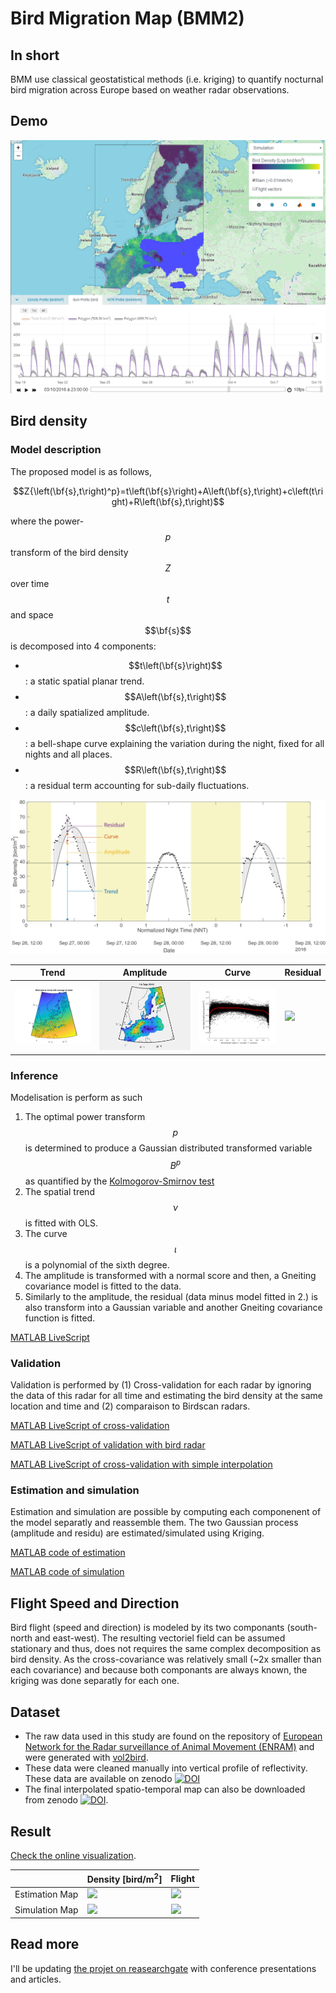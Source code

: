 # Bird Migration Map (BMM2)

## In short
BMM use classical geostatistical methods (i.e. kriging) to quantify nocturnal bird migration across Europe based on weather radar observations.

## Demo
[<img src="2016/figure/FigureS5-3.png">](https://bmm.raphaelnussbaumer.com/)


## Bird density

### Model description

The proposed model is as follows,

$$Z{\left(\bf{s},t\right)^p}=t\left(\bf{s}\right)+A\left(\bf{s},t\right)+c\left(t\right)+R\left(\bf{s},t\right)$$

where the power-$$p$$ transform of the bird density $$Z$$ over time $$t$$ and space $$\bf{s}$$ is decomposed into 4 components:
* $$t\left(\bf{s}\right)$$: a static spatial planar trend.
* $$A\left(\bf{s},t\right)$$: a daily spatialized amplitude.
* $$c\left(\bf{s},t\right)$$: a bell-shape curve explaining the variation during the night, fixed for all nights and all places.
* $$R\left(\bf{s},t\right)$$: a residual term accounting for sub-daily fluctuations.

<img src="2016/figure/mathematical_model_2.png">

| Trend  | Amplitude | Curve  | Residual |
| ------------- | ------------- | ------------- | ------------- |
|  <img src="2016/figure/trend.png"> | <img src="2016/figure/Density_estimationMap_amplitude.gif">  | <img src="2016/figure/curve.png">  | <img src="2016/figure/Density_estimationMap_residu.gif">  |

### Inference
Modelisation is perform as such
1. The optimal power transform $$p$$ is determined to produce a Gaussian distributed transformed variable $$B^p$$ as quantified by the  [Kolmogorov-Smirnov test](https://en.wikipedia.org/wiki/Kolmogorov%E2%80%93Smirnov_test)
2. The spatial trend $$\nu$$ is fitted with OLS.
3. The curve $$\iota$$ is a polynomial of the sixth degree. 
3. The amplitude is transformed with a normal score and then, a Gneiting covariance model is fitted to the data.
4. Similarly to the amplitude, the residual (data minus model fitted in 2.) is also transform into a Gaussian variable and another Gneiting covariance function is fitted. 

[MATLAB LiveScript](https://rafnuss-postdoc.github.io/BMM/2016/html/Inference.html)

### Validation
Validation is performed by (1) Cross-validation for each radar by ignoring the data of this radar for all time and estimating the bird density at the same location and time and (2) comparaison to Birdscan radars.

[MATLAB LiveScript of cross-validation](https://rafnuss-postdoc.github.io/BMM/2016/html/Cross_validation.html)

[MATLAB LiveScript of validation with bird radar](https://rafnuss-postdoc.github.io/BMM/2016/html/Validation_birdRadar.html)

[MATLAB LiveScript of cross-validation with simple interpolation](https://rafnuss-postdoc.github.io/BMM/2016/html/Compare_interpolation.html)

### Estimation and simulation
Estimation and simulation are possible by computing each componenent of the model separatly and reassemble them. The two Gaussian process (amplitude and residu) are estimated/simulated using Kriging. 

[MATLAB code of estimation](https://github.com/Rafnuss-PostDoc/BMM/blob/master/2016/4-Estimation/Estimation_map.m)

[MATLAB code of simulation](https://github.com/Rafnuss-PostDoc/BMM/blob/master/2016/5-Simulation/Simulation_map.m)

## Flight Speed and Direction
Bird flight (speed and direction) is modeled by its two componants (south-north and east-west). The resulting vectoriel field can be assumed stationary and thus, does not requires the same complex decomposition as bird density. As the cross-covariance was relatively small (~2x smaller than each covariance) and because both componants are always known, the kriging was done separatly for each one.


## Dataset
- The raw data used in this study are found on the repository of [European Network for the Radar surveillance of Animal Movement (ENRAM)](http://enram.github.io/data-repository/) and were generated with [vol2bird](https://github.com/adokter/vol2bird).
- These data were cleaned manually into vertical profile of reflectivity. These data are available on zenodo [![DOI](https://zenodo.org/badge/DOI/10.5281/zenodo.3243397.svg)](https://doi.org/10.5281/zenodo.3243397)
- The final interpolated spatio-temporal map can also be downloaded from zenodo [![DOI](https://zenodo.org/badge/DOI/10.5281/zenodo.3243397.svg)](https://doi.org/10.5281/zenodo.3243397).


## Result
[Check the online visualization](https://bmm.raphaelnussbaumer.com/).

| 					| Density [bird/m<sup>2</sup>] | Flight |
| ------------- 	| ------------- 	 | ------------- |
|  Estimation Map 	|  <img src="2016/figure/Density_estimationMap_reassamble.gif">  | <img src="2016/figure/Flight_estimationMap.gif">  |
| Simulation Map    |  <img src="2016/figure/Density_simulationMap_reassemble.gif"> | <img src="2016/figure/Flight_simulationMap.gif"> |


## Read more

I'll be updating [the projet on reasearchgate](https://www.researchgate.net/project/Bird-Migration-Modelling-BMM) with conference presentations and articles.

<script src="https://cdnjs.cloudflare.com/ajax/libs/mathjax/2.7.5/MathJax.js?config=TeX-AMS-MML_HTMLorMML" type="text/javascript"></script>
